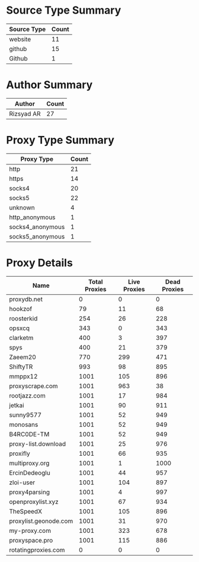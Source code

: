 # Source Type Summary

| Source Type | Count |
|-------------|-------|
| website | 11 |
| github | 15 |
| Github | 1 |


# Author Summary

| Author | Count |
|--------|-------|
| Rizsyad AR | 27 |


# Proxy Type Summary

| Proxy Type | Count |
|------------|-------|
| http | 21 |
| https | 14 |
| socks4 | 20 |
| socks5 | 22 |
| unknown | 4 |
| http_anonymous | 1 |
| socks4_anonymous | 1 |
| socks5_anonymous | 1 |


# Proxy Details

| Name | Total Proxies | Live Proxies | Dead Proxies |
|------|---------------|--------------|---------------|
| proxydb.net | 0 | 0 | 0 |
| hookzof | 79 | 11 | 68 |
| roosterkid | 254 | 26 | 228 |
| opsxcq | 343 | 0 | 343 |
| clarketm | 400 | 3 | 397 |
| spys | 400 | 21 | 379 |
| Zaeem20 | 770 | 299 | 471 |
| ShiftyTR | 993 | 98 | 895 |
| mmppx12 | 1001 | 105 | 896 |
| proxyscrape.com | 1001 | 963 | 38 |
| rootjazz.com | 1001 | 17 | 984 |
| jetkai | 1001 | 90 | 911 |
| sunny9577 | 1001 | 52 | 949 |
| monosans | 1001 | 52 | 949 |
| B4RC0DE-TM | 1001 | 52 | 949 |
| proxy-list.download | 1001 | 25 | 976 |
| proxifly | 1001 | 66 | 935 |
| multiproxy.org | 1001 | 1 | 1000 |
| ErcinDedeoglu | 1001 | 44 | 957 |
| zloi-user | 1001 | 104 | 897 |
| proxy4parsing | 1001 | 4 | 997 |
| openproxylist.xyz | 1001 | 67 | 934 |
| TheSpeedX | 1001 | 105 | 896 |
| proxylist.geonode.com | 1001 | 31 | 970 |
| my-proxy.com | 1001 | 323 | 678 |
| proxyspace.pro | 1001 | 115 | 886 |
| rotatingproxies.com | 0 | 0 | 0 |
